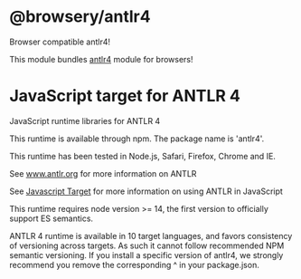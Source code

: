 # @browsery/antlr4
Browser compatible antlr4!

This module bundles [antlr4](https://www.npmjs.com/package/antlr4) module for browsers!

# JavaScript target for ANTLR 4

JavaScript runtime libraries for ANTLR 4

This runtime is available through npm. The package name is 'antlr4'.

This runtime has been tested in Node.js, Safari, Firefox, Chrome and IE.

See www.antlr.org for more information on ANTLR

See [Javascript Target](https://github.com/antlr/antlr4/blob/master/doc/javascript-target.md)
for more information on using ANTLR in JavaScript

This runtime requires node version >= 14, the first version to officially support ES semantics.

ANTLR 4 runtime is available in 10 target languages, and favors consistency of versioning across targets.
As such it cannot follow recommended NPM semantic versioning.
If you install a specific version of antlr4, we strongly recommend you remove the corresponding ^ in your package.json.

 





